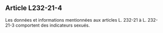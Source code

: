 ## Article L232-21-4

Les données et informations mentionnées aux articles L. 232-21 à L. 232-21-3 comportent des indicateurs
sexués.

